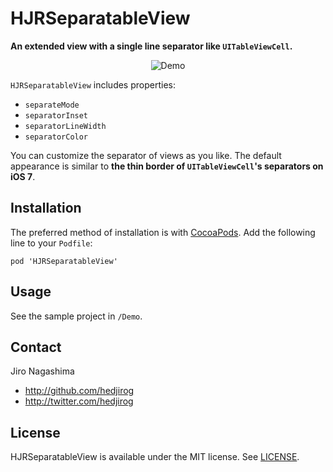 HJRSeparatableView
================

**An extended view with a single line separator like `UITableViewCell`.**

<p align="center"><img title="Demo" src="https://raw.github.com/hedjirog/HJRSeparatableView/master/Demo/Resources/Demo.gif"/></p>

`HJRSeparatableView` includes properties:

- `separateMode`
- `separatorInset`
- `separatorLineWidth`
- `separatorColor`

You can customize the separator of views as you like.
The default appearance is similar to **the thin border of `UITableViewCell`'s separators on iOS 7**.

## Installation

The preferred method of installation is with [CocoaPods](http://cocoapods.org).
Add the following line to your `Podfile`:

```
pod 'HJRSeparatableView'
```

## Usage

See the sample project in `/Demo`.

## Contact

Jiro Nagashima

- http://github.com/hedjirog
- http://twitter.com/hedjirog

## License

HJRSeparatableView is available under the MIT license. See [LICENSE](https://github.com/hedjirog/HJRSeparatableView/blob/master/LICENSE).
